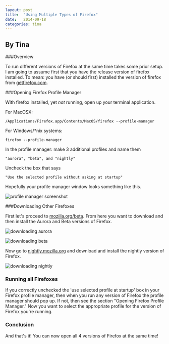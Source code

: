 ```yaml
---
layout: post
title:  "Using Multiple Types of Firefox"
date:   2014-09-18
categories: tina
---
```


## By Tina

###Overview

To run different versions of Firefox at the same time takes some prior setup.
I am going to assume first that you have the release version of firefox installed.
To mean: you have (or should first) installed the version of firefox from [getfirefox.com](http://www.getfirefox.com).


###Opening Firefox Profile Manager

With firefox installed, yet *not* running, open up your terminal application.

For MacOSX:

    /Applications/Firefox.app/Contents/MacOS/firefox --profile-manager

For Windows/*nix systems:

    firefox --profile-manager

In the profile manager: make 3 additional profiles and name them

    "aurora", "beta", and "nightly"

Uncheck the box that says

    "Use the selected profile without asking at startup"

Hopefully your profile manager window looks something like this.

![profile manager screenshot](http://ascendproject.org/participants/portland/tina/images/profile-manager.png "test")

###Downloading Other Firefoxes

First let's proceed to [mozilla.org/beta](http://www.mozilla.org/beta).
From here you want to download and then install the Aurora and Beta versions of Firefox.

![downloading aurora](http://ascendproject.org/participants/portland/tina/images/aurora.png)

![downloading beta](http://ascendproject.org/participants/portland/tina/images/beta.png)

Now go to [nightly.mozilla.org](http://nightly.mozilla.org) and download and install the nightly version of Firefox.

![downloading nightly](http://ascendproject.org/participants/portland/tina/images/nightly.png)

### Running all Firefoxes

If you correctly unchecked the 'use selected profile at startup' box in your Firefox profile manager, then when you run any version of Firefox the profile manager should pop up.
If not, then see the section "Opening Firefox Profile Manager."
Now you want to select the appropriate profile for the version of Firefox you're running.

### Conclusion

And that's it! You can now open all 4 versions of Firefox at the same time!
